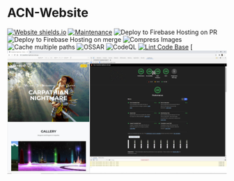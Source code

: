 # ACN-Website

[![Website shields.io](https://img.shields.io/website-up-down-green-red/http/shields.io.svg)](https://carpathian-nightmare.web.app/)
[![Maintenance](https://img.shields.io/badge/Maintained%3F-yes-green.svg)](https://github.com/milliorn/ACN-Website/graphs/commit-activity)
![Deploy to Firebase Hosting on PR](https://github.com/milliorn/ACN-Website/workflows/Deploy%20to%20Firebase%20Hosting%20on%20PR/badge.svg?branch=master)
![Deploy to Firebase Hosting on merge](https://github.com/milliorn/ACN-Website/workflows/Deploy%20to%20Firebase%20Hosting%20on%20merge/badge.svg?branch=master)
![Compress Images](https://github.com/milliorn/ACN-Website/workflows/Compress%20Images/badge.svg?branch=master)
![Cache multiple paths](https://github.com/milliorn/ACN-Website/workflows/Cache%20multiple%20paths/badge.svg)
![OSSAR](https://github.com/milliorn/ACN-Website/workflows/OSSAR/badge.svg?branch=master)
![CodeQL](https://github.com/milliorn/ACN-Website/workflows/CodeQL/badge.svg?branch=master)
[![Lint Code Base](https://github.com/milliorn/ACN-Website/actions/workflows/super-linter.yml/badge.svg)](https://github.com/milliorn/ACN-Website/actions/workflows/super-linter.yml)
[![Lighthouse 100 Score](https://github.com/milliorn/ACN-Website/blob/master/public/assets/img/100.jpg)
